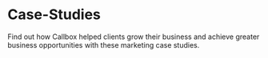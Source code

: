 # Case-Studies
Find out how Callbox helped clients grow their business and achieve greater business opportunities with these marketing case studies.
